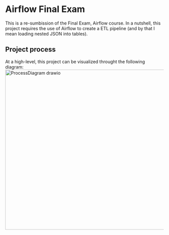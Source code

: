 # Airflow Final Exam
This is a re-sumbission of the Final Exam, Airflow course. In a nutshell, this project requires the use of Airflow to create a ETL pipeline (and by that I mean loading nested JSON into tables). 

## Project process
At a high-level, this project can be visualized throught the following diagram:
<img width="2141" height="511" alt="ProcessDiagram drawio" src="https://github.com/user-attachments/assets/ee0ae6e4-dc4a-49af-b871-86ccf15bc1ec" />
